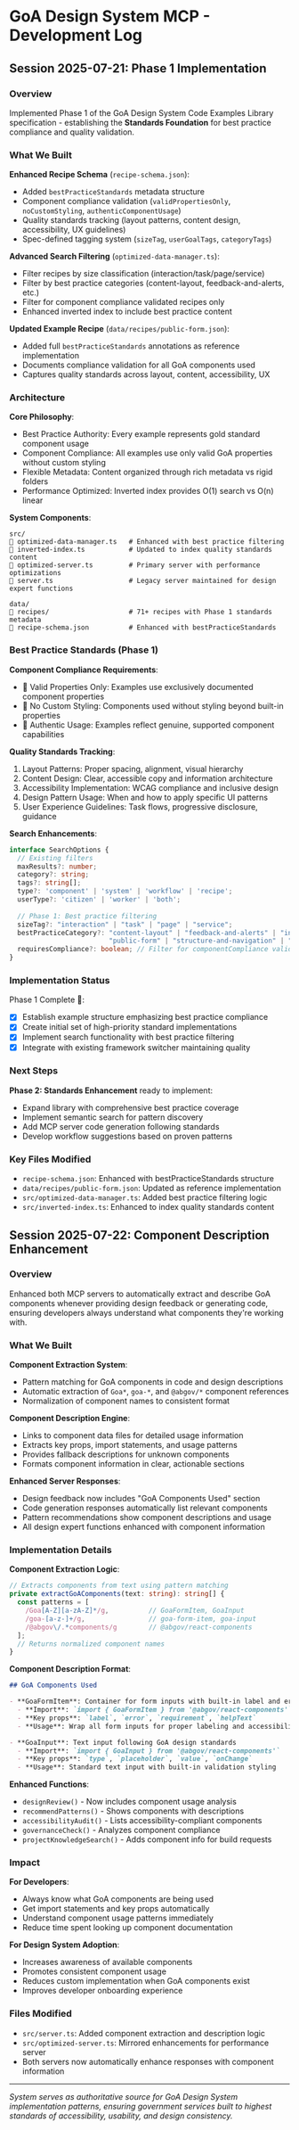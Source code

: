 # GoA Design System MCP - Development Log

## Session 2025-07-21: Phase 1 Implementation

### Overview
Implemented Phase 1 of the GoA Design System Code Examples Library specification - establishing the **Standards Foundation** for best practice compliance and quality validation.

### What We Built

**Enhanced Recipe Schema** (`recipe-schema.json`):
- Added `bestPracticeStandards` metadata structure
- Component compliance validation (`validPropertiesOnly`, `noCustomStyling`, `authenticComponentUsage`)
- Quality standards tracking (layout patterns, content design, accessibility, UX guidelines)
- Spec-defined tagging system (`sizeTag`, `userGoalTags`, `categoryTags`)

**Advanced Search Filtering** (`optimized-data-manager.ts`):
- Filter recipes by size classification (interaction/task/page/service)
- Filter by best practice categories (content-layout, feedback-and-alerts, etc.)
- Filter for component compliance validated recipes only
- Enhanced inverted index to include best practice content

**Updated Example Recipe** (`data/recipes/public-form.json`):
- Added full `bestPracticeStandards` annotations as reference implementation
- Documents compliance validation for all GoA components used
- Captures quality standards across layout, content, accessibility, UX

### Architecture

**Core Philosophy**:
- Best Practice Authority: Every example represents gold standard component usage
- Component Compliance: All examples use only valid GoA properties without custom styling
- Flexible Metadata: Content organized through rich metadata vs rigid folders
- Performance Optimized: Inverted index provides O(1) search vs O(n) linear

**System Components**:
```
src/
   optimized-data-manager.ts   # Enhanced with best practice filtering
   inverted-index.ts           # Updated to index quality standards content
   optimized-server.ts         # Primary server with performance optimizations
   server.ts                   # Legacy server maintained for design expert functions

data/
   recipes/                    # 71+ recipes with Phase 1 standards metadata
   recipe-schema.json          # Enhanced with bestPracticeStandards
```

### Best Practice Standards (Phase 1)

**Component Compliance Requirements**:
-  Valid Properties Only: Examples use exclusively documented component properties
-  No Custom Styling: Components used without styling beyond built-in properties
-  Authentic Usage: Examples reflect genuine, supported component capabilities

**Quality Standards Tracking**:
1. Layout Patterns: Proper spacing, alignment, visual hierarchy
2. Content Design: Clear, accessible copy and information architecture  
3. Accessibility Implementation: WCAG compliance and inclusive design
4. Design Pattern Usage: When and how to apply specific UI patterns
5. User Experience Guidelines: Task flows, progressive disclosure, guidance

**Search Enhancements**:
```typescript
interface SearchOptions {
  // Existing filters
  maxResults?: number;
  category?: string;
  tags?: string[];
  type?: 'component' | 'system' | 'workflow' | 'recipe';
  userType?: 'citizen' | 'worker' | 'both';
  
  // Phase 1: Best practice filtering
  sizeTag?: "interaction" | "task" | "page" | "service";
  bestPracticeCategory?: "content-layout" | "feedback-and-alerts" | "inputs-and-actions" | 
                         "public-form" | "structure-and-navigation" | "technical";
  requiresCompliance?: boolean; // Filter for componentCompliance validated recipes
}
```

### Implementation Status

Phase 1 Complete :
- [x] Establish example structure emphasizing best practice compliance
- [x] Create initial set of high-priority standard implementations  
- [x] Implement search functionality with best practice filtering
- [x] Integrate with existing framework switcher maintaining quality

### Next Steps

**Phase 2: Standards Enhancement** ready to implement:
- Expand library with comprehensive best practice coverage
- Implement semantic search for pattern discovery
- Add MCP server code generation following standards
- Develop workflow suggestions based on proven patterns

### Key Files Modified

- `recipe-schema.json`: Enhanced with bestPracticeStandards structure
- `data/recipes/public-form.json`: Updated as reference implementation
- `src/optimized-data-manager.ts`: Added best practice filtering logic
- `src/inverted-index.ts`: Enhanced to index quality standards content

## Session 2025-07-22: Component Description Enhancement

### Overview
Enhanced both MCP servers to automatically extract and describe GoA components whenever providing design feedback or generating code, ensuring developers always understand what components they're working with.

### What We Built

**Component Extraction System**:
- Pattern matching for GoA components in code and design descriptions
- Automatic extraction of `Goa*`, `goa-*`, and `@abgov/*` component references
- Normalization of component names to consistent format

**Component Description Engine**:
- Links to component data files for detailed usage information
- Extracts key props, import statements, and usage patterns
- Provides fallback descriptions for unknown components
- Formats component information in clear, actionable sections

**Enhanced Server Responses**:
- Design feedback now includes "GoA Components Used" section
- Code generation responses automatically list relevant components
- Pattern recommendations show component descriptions and usage
- All design expert functions enhanced with component information

### Implementation Details

**Component Extraction Logic**:
```typescript
// Extracts components from text using pattern matching
private extractGoAComponents(text: string): string[] {
  const patterns = [
    /Goa[A-Z][a-zA-Z]*/g,          // GoaFormItem, GoaInput
    /goa-[a-z-]+/g,                // goa-form-item, goa-input  
    /@abgov\/.*components/g        // @abgov/react-components
  ];
  // Returns normalized component names
}
```

**Component Description Format**:
```markdown
## GoA Components Used

- **GoaFormItem**: Container for form inputs with built-in label and error handling
  - **Import**: `import { GoaFormItem } from '@abgov/react-components'`
  - **Key props**: `label`, `error`, `requirement`, `helpText`
  - **Usage**: Wrap all form inputs for proper labeling and accessibility

- **GoaInput**: Text input following GoA design standards
  - **Import**: `import { GoaInput } from '@abgov/react-components'`
  - **Key props**: `type`, `placeholder`, `value`, `onChange`
  - **Usage**: Standard text input with built-in validation styling
```

**Enhanced Functions**:
- `designReview()` - Now includes component usage analysis
- `recommendPatterns()` - Shows components with descriptions
- `accessibilityAudit()` - Lists accessibility-compliant components  
- `governanceCheck()` - Analyzes component compliance
- `projectKnowledgeSearch()` - Adds component info for build requests

### Impact

**For Developers**:
- Always know what GoA components are being used
- Get import statements and key props automatically
- Understand component usage patterns immediately
- Reduce time spent looking up component documentation

**For Design System Adoption**:
- Increases awareness of available components
- Promotes consistent component usage
- Reduces custom implementation when GoA components exist
- Improves developer onboarding experience

### Files Modified

- `src/server.ts`: Added component extraction and description logic
- `src/optimized-server.ts`: Mirrored enhancements for performance server
- Both servers now automatically enhance responses with component information

---

*System serves as authoritative source for GoA Design System implementation patterns, ensuring government services built to highest standards of accessibility, usability, and design consistency.*